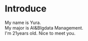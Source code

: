 # Introduce
My name is Yura.  
My major is AI&BIgdata Management.  
I'm 21years old.
Nice to meet you.